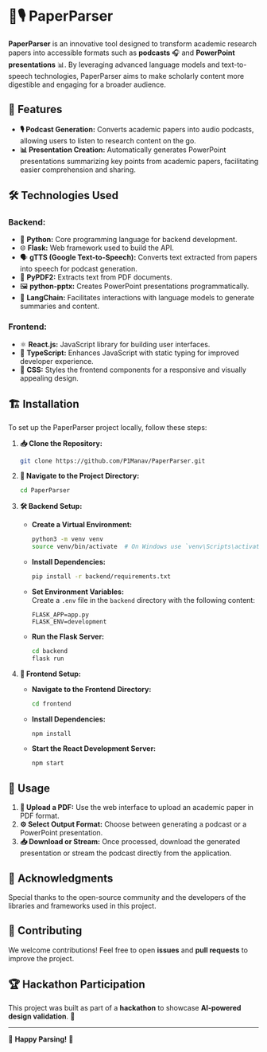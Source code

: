 
# 📄🎙️ PaperParser  

**PaperParser** is an innovative tool designed to transform academic research papers into accessible formats such as **podcasts** 🎧 and **PowerPoint presentations** 📊. By leveraging advanced language models and text-to-speech technologies, PaperParser aims to make scholarly content more digestible and engaging for a broader audience.  

## 🚀 Features  

- **🎙️ Podcast Generation:** Converts academic papers into audio podcasts, allowing users to listen to research content on the go.  
- **📊 Presentation Creation:** Automatically generates PowerPoint presentations summarizing key points from academic papers, facilitating easier comprehension and sharing.  

## 🛠️ Technologies Used  

### **Backend:**  
- 🐍 **Python:** Core programming language for backend development.  
- 🌐 **Flask:** Web framework used to build the API.  
- 🗣️ **gTTS (Google Text-to-Speech):** Converts text extracted from papers into speech for podcast generation.  
- 📄 **PyPDF2:** Extracts text from PDF documents.  
- 🖼️ **python-pptx:** Creates PowerPoint presentations programmatically.  
- 🧠 **LangChain:** Facilitates interactions with language models to generate summaries and content.  

### **Frontend:**  
- ⚛️ **React.js:** JavaScript library for building user interfaces.  
- 🔷 **TypeScript:** Enhances JavaScript with static typing for improved developer experience.  
- 🎨 **CSS:** Styles the frontend components for a responsive and visually appealing design.  

## 🏗️ Installation  

To set up the PaperParser project locally, follow these steps:  

1. **📥 Clone the Repository:**  
   ```bash
   git clone https://github.com/P1Manav/PaperParser.git
   ```
2. **📂 Navigate to the Project Directory:**  
   ```bash
   cd PaperParser
   ```
3. **🛠️ Backend Setup:**  
   - **Create a Virtual Environment:**  
     ```bash
     python3 -m venv venv
     source venv/bin/activate  # On Windows use `venv\Scripts\activate`
     ```
   - **Install Dependencies:**  
     ```bash
     pip install -r backend/requirements.txt
     ```
   - **Set Environment Variables:**  
     Create a `.env` file in the `backend` directory with the following content:  
     ```env
     FLASK_APP=app.py
     FLASK_ENV=development
     ```
   - **Run the Flask Server:**  
     ```bash
     cd backend
     flask run
     ```

4. **🎨 Frontend Setup:**  
   - **Navigate to the Frontend Directory:**  
     ```bash
     cd frontend
     ```
   - **Install Dependencies:**  
     ```bash
     npm install
     ```
   - **Start the React Development Server:**  
     ```bash
     npm start
     ```

## 🎯 Usage  

1. **📄 Upload a PDF:** Use the web interface to upload an academic paper in PDF format.  
2. **⚙️ Select Output Format:** Choose between generating a podcast or a PowerPoint presentation.  
3. **📥 Download or Stream:** Once processed, download the generated presentation or stream the podcast directly from the application.  

## 🙌 Acknowledgments  

Special thanks to the open-source community and the developers of the libraries and frameworks used in this project.  

## 📌 Contributing  

We welcome contributions! Feel free to open **issues** and **pull requests** to improve the project.  

## 🏆 Hackathon Participation  

This project was built as part of a **hackathon** to showcase **AI-powered design validation**. 🏅  

---

🎉 **Happy Parsing!** 🚀  
